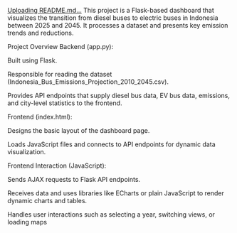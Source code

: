 [Uploading README.md…]()
This project is a Flask-based dashboard that visualizes the transition from diesel buses to electric buses in Indonesia between 2025 and 2045. It processes a dataset and presents key emission trends and reductions.

Project Overview
Backend (app.py):

Built using Flask.

Responsible for reading the dataset (Indonesia_Bus_Emissions_Projection_2010_2045.csv).

Provides API endpoints that supply diesel bus data, EV bus data, emissions, and city-level statistics to the frontend.

Frontend (index.html):

Designs the basic layout of the dashboard page.

Loads JavaScript files and connects to API endpoints for dynamic data visualization.

Frontend Interaction (JavaScript):

Sends AJAX requests to Flask API endpoints.

Receives data and uses libraries like ECharts or plain JavaScript to render dynamic charts and tables.

Handles user interactions such as selecting a year, switching views, or loading maps


